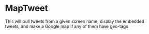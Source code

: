 MapTweet
========

This will pull tweets from a given screen name, display the embedded tweets, and make a Google map if any of them have geo-tags
